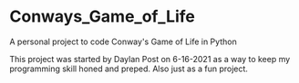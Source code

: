 # Conways_Game_of_Life
A personal project to code Conway's Game of Life in Python

This project was started by Daylan Post on 6-16-2021 as a way to keep my programming skill honed and preped. Also just as a fun project. 
